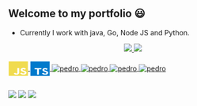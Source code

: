 ## Welcome to my portfolio 😃

- Currently I work with java, Go, Node JS and Python.

<div align="center">
  <a href="https://github.com/pedroppd">
  <img height="180em" src="https://github-readme-stats.vercel.app/api?username=pedroppd&show_icons=true&theme=dark&include_all_commits=true&count_private=true"/>
  <img height="180em" src="https://github-readme-stats.vercel.app/api/top-langs/?username=pedroppd&layout=compact&langs_count=7&theme=dark"/>
</div>
<div style="display: inline_block"><br>
  <img align="center" alt="pedro" height="30" width="40" src="https://raw.githubusercontent.com/devicons/devicon/master/icons/javascript/javascript-plain.svg">
  <img align="center" alt="pedro" height="30" width="40" src="https://raw.githubusercontent.com/devicons/devicon/master/icons/typescript/typescript-plain.svg">
  <img align="center" alt="pedro" height="30" width="40" src="https://cdn.jsdelivr.net/gh/devicons/devicon/icons/java/java-original.svg">
  <img align="center" alt="pedro" height="30" width="40" src="https://cdn.jsdelivr.net/gh/devicons/devicon/icons/spring/spring-original.svg">
  <img align="center" alt="pedro" height="60" width="60" src="https://cdn.jsdelivr.net/gh/devicons/devicon/icons/nodejs/nodejs-original-wordmark.svg">
  <img align="center" alt="pedro" height="40" width="40" src="https://cdn.jsdelivr.net/gh/devicons/devicon/icons/redis/redis-original-wordmark.svg">
</div>
  
  ##
  
 <div> 
  <a href="https://instagram.com/thepedrodantas" target="_blank"><img src="https://img.shields.io/badge/-Instagram-%23E4405F?style=for-the-badge&logo=instagram&logoColor=white" target="_blank"></a> 
  <a href = "mailto:pedroppd@gmail.com"><img src="https://img.shields.io/badge/-Gmail-%23333?style=for-the-badge&logo=gmail&logoColor=white" target="_blank"></a>
  <a href="https://www.linkedin.com/in/pedro-dantas-a39949160" target="_blank"><img src="https://img.shields.io/badge/-LinkedIn-%230077B5?style=for-the-badge&logo=linkedin&logoColor=white" target="_blank"></a>  
</div>
